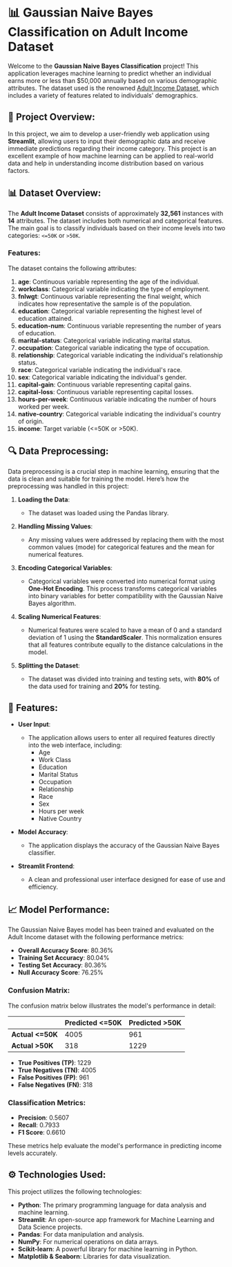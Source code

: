 # 📊 Gaussian Naive Bayes Classification on Adult Income Dataset

Welcome to the **Gaussian Naive Bayes Classification** project! This application leverages machine learning to predict whether an individual earns more or less than $50,000 annually based on various demographic attributes. The dataset used is the renowned [Adult Income Dataset](https://archive.ics.uci.edu/ml/datasets/adult), which includes a variety of features related to individuals' demographics.

## 🌟 Project Overview:

In this project, we aim to develop a user-friendly web application using **Streamlit**, allowing users to input their demographic data and receive immediate predictions regarding their income category. This project is an excellent example of how machine learning can be applied to real-world data and help in understanding income distribution based on various factors.

## 📊 Dataset Overview:

The **Adult Income Dataset** consists of approximately **32,561** instances with **14** attributes. The dataset includes both numerical and categorical features. The main goal is to classify individuals based on their income levels into two categories: `<=50K` or `>50K`.

### Features:

The dataset contains the following attributes:

1. **age**: Continuous variable representing the age of the individual.
2. **workclass**: Categorical variable indicating the type of employment.
3. **fnlwgt**: Continuous variable representing the final weight, which indicates how representative the sample is of the population.
4. **education**: Categorical variable representing the highest level of education attained.
5. **education-num**: Continuous variable representing the number of years of education.
6. **marital-status**: Categorical variable indicating marital status.
7. **occupation**: Categorical variable indicating the type of occupation.
8. **relationship**: Categorical variable indicating the individual's relationship status.
9. **race**: Categorical variable indicating the individual's race.
10. **sex**: Categorical variable indicating the individual's gender.
11. **capital-gain**: Continuous variable representing capital gains.
12. **capital-loss**: Continuous variable representing capital losses.
13. **hours-per-week**: Continuous variable indicating the number of hours worked per week.
14. **native-country**: Categorical variable indicating the individual's country of origin.
15. **income**: Target variable (<=50K or >50K).

## 🔍 Data Preprocessing:

Data preprocessing is a crucial step in machine learning, ensuring that the data is clean and suitable for training the model. Here’s how the preprocessing was handled in this project:

1. **Loading the Data**:
   - The dataset was loaded using the Pandas library.

2. **Handling Missing Values**:
   - Any missing values were addressed by replacing them with the most common values (mode) for categorical features and the mean for numerical features.

3. **Encoding Categorical Variables**:
   - Categorical variables were converted into numerical format using **One-Hot Encoding**. This process transforms categorical variables into binary variables for better compatibility with the Gaussian Naive Bayes algorithm.

4. **Scaling Numerical Features**:
   - Numerical features were scaled to have a mean of 0 and a standard deviation of 1 using the **StandardScaler**. This normalization ensures that all features contribute equally to the distance calculations in the model.

5. **Splitting the Dataset**:
   - The dataset was divided into training and testing sets, with **80%** of the data used for training and **20%** for testing.

## 🚀 Features:

- **User Input**: 
  - The application allows users to enter all required features directly into the web interface, including:
    - Age
    - Work Class
    - Education
    - Marital Status
    - Occupation
    - Relationship
    - Race
    - Sex
    - Hours per week
    - Native Country

- **Model Accuracy**: 
  - The application displays the accuracy of the Gaussian Naive Bayes classifier.

- **Streamlit Frontend**: 
  - A clean and professional user interface designed for ease of use and efficiency.

## 📈 Model Performance:

The Gaussian Naive Bayes model has been trained and evaluated on the Adult Income dataset with the following performance metrics:

- **Overall Accuracy Score**: 80.36%
- **Training Set Accuracy**: 80.04%
- **Testing Set Accuracy**: 80.36%
- **Null Accuracy Score**: 76.25%

### Confusion Matrix:

The confusion matrix below illustrates the model's performance in detail:

|                | Predicted <=50K | Predicted >50K |
|----------------|------------------|----------------|
| **Actual <=50K** |       4005       |      961       |
| **Actual >50K**  |       318        |      1229      |

- **True Positives (TP)**: 1229
- **True Negatives (TN)**: 4005
- **False Positives (FP)**: 961
- **False Negatives (FN)**: 318

### Classification Metrics:

- **Precision**: 0.5607
- **Recall**: 0.7933
- **F1 Score**: 0.6610

These metrics help evaluate the model's performance in predicting income levels accurately.

## ⚙️ Technologies Used:

This project utilizes the following technologies:

- **Python**: The primary programming language for data analysis and machine learning.
- **Streamlit**: An open-source app framework for Machine Learning and Data Science projects.
- **Pandas**: For data manipulation and analysis.
- **NumPy**: For numerical operations on data arrays.
- **Scikit-learn**: A powerful library for machine learning in Python.
- **Matplotlib & Seaborn**: Libraries for data visualization.

